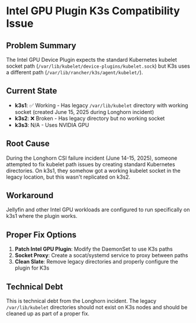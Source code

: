 # Intel GPU Plugin K3s Compatibility Issue

## Problem Summary
The Intel GPU Device Plugin expects the standard Kubernetes kubelet socket path (`/var/lib/kubelet/device-plugins/kubelet.sock`) but K3s uses a different path (`/var/lib/rancher/k3s/agent/kubelet/`).

## Current State
- **k3s1**: ✅ Working - Has legacy `/var/lib/kubelet` directory with working socket (created June 15, 2025 during Longhorn incident)
- **k3s2**: ❌ Broken - Has legacy directory but no working socket
- **k3s3**: N/A - Uses NVIDIA GPU

## Root Cause
During the Longhorn CSI failure incident (June 14-15, 2025), someone attempted to fix kubelet path issues by creating standard Kubernetes directories. On k3s1, they somehow got a working kubelet socket in the legacy location, but this wasn't replicated on k3s2.

## Workaround
Jellyfin and other Intel GPU workloads are configured to run specifically on k3s1 where the plugin works.

## Proper Fix Options
1. **Patch Intel GPU Plugin**: Modify the DaemonSet to use K3s paths
2. **Socket Proxy**: Create a socat/systemd service to proxy between paths
3. **Clean Slate**: Remove legacy directories and properly configure the plugin for K3s

## Technical Debt
This is technical debt from the Longhorn incident. The legacy `/var/lib/kubelet` directories should not exist on K3s nodes and should be cleaned up as part of a proper fix.